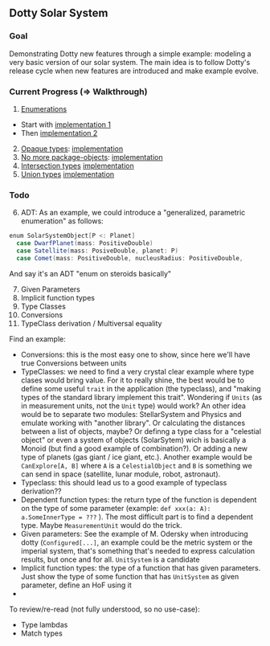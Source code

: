 ## Dotty Solar System

### Goal

Demonstrating Dotty new features through a simple example: modeling a very basic version of our solar system.
The main idea is to follow Dotty's release cycle when new features are introduced and make example evolve.

### Current Progress (=> Walkthrough)

1. [Enumerations](https://dotty.epfl.ch/docs/reference/enums/enums.html)
  * Start with [implementation 1](tree/enumerations-1) 
  * Then [implementation 2](tree/enumerations-2)
2. [Opaque types](http://dotty.epfl.ch/docs/reference/other-new-features/opaques.html): [implementation](tree/opaque-types)
3. [No more package-objects](http://dotty.epfl.ch/docs/reference/dropped-features/package-objects.html): [implementation](tree/no-more-package-objects)
4. [Intersection types](http://dotty.epfl.ch/docs/reference/new-types/intersection-types.html) [implementation](tree/intersection-types)
5. [Union types](http://dotty.epfl.ch/docs/reference/new-types/union-types.html) [implementation](tree/union-types)

### Todo

6. ADT: As an example, we could introduce a "generalized, parametric enumeration" as follows:
```scala
enum SolarSystemObject[P <: Planet] 
  case DwarfPlanet(mass: PositiveDouble)
  case Satellite(mass: PosiveDouble, planet: P)
  case Comet(mass: PositiveDouble, nucleusRadius: PositiveDouble, 
```
And say it's an ADT "enum on steroids basically"

7. Given Parameters
8. Implicit function types
9. Type Classes
10. Conversions
11. TypeClass derivation / Multiversal equality

Find an example:
* Conversions: this is the most easy one to show, since here we'll have true Conversions between units
* TypeClasses: we need to find a very crystal clear example where type clases would bring value. For it to really shine, the best would be to define some useful `trait` in the application (the typeclass), and "making types of the standard library implement this trait". Wondering if `Units` (as in measurement units, not the  `Unit` type) would work? An other idea would be to separate two modules: StellarSystem and Physics and emulate working with "another library". Or calculating the distances between a list of objects, maybe? Or definng a type class for a "celestial object" or even a system of objects (SolarSytem) wich is basically a Monoid (but find a good example of combination?). Or adding a new type of planets (gas giant / ice giant, etc.). Another example would be `CanExplore[A, B]` where `A` is a `CelestialObject` and `B` is something we can send in space (satellite, lunar module, robot, astronaut).
* Typeclass: this should lead us to a good example of typeclass derivation?? 
* Dependent function types: the return type of the function is dependent on the type of some parameter (example: `def xxx(a: A): a.SomeInnerType = ???` ). The most difficult part is to find a dependent type. Maybe `MeasurementUnit` would do the trick.
* Given parameters: See the example of M. Odersky when introducing dotty (`Configured[...]`, an example could be the metric system or the imperial system, that's something that's needed to express calculation results, but once and for all. `UnitSystem` is a candidate
* Implicit function types: the type of a function that has given parameters. Just show the type of some function that has `UnitSystem` as given parameter, define an HoF using it
* 

To review/re-read (not fully understood, so no use-case):
* Type lambdas
* Match types

